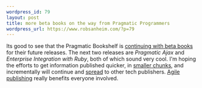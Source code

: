 ```yaml
--- 
wordpress_id: 79
layout: post
title: more beta books on the way from Pragmatic Programmers
wordpress_url: https://www.robsanheim.com/?p=79
---
```

Its good to see that the Pragmatic Bookshelf is <a href="https://blogs.pragprog.com/cgi-bin/pragdave.cgi/Random/MoreBetaBooks.html">continuing with beta books</a> for their future releases.  The next two releases are <em>Pragmatic Ajax</em> and <em>Enterprise Integration with Ruby</em>, both of which sound very cool.  I'm hoping the efforts to get information published quicker, in <a href="https://pragmaticprogrammer.com/fridays.html">smaller chunks</a>, and incrementally will continue and <a href="https://devnotebooks.oreilly.com/">spread</a> to other tech publishers.  <a href="https://www.robsanheim.com/2005/07/20/rails-beta-book-and-agile-book-publishing/">Agile publishing</a> really benefits everyone involved.
